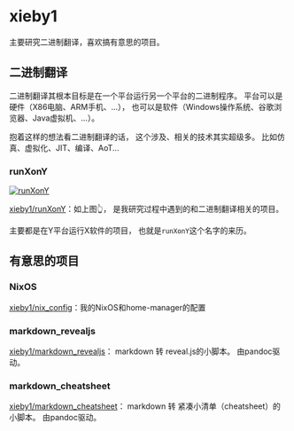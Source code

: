 # xieby1

主要研究二进制翻译，喜欢搞有意思的项目。

## 二进制翻译

二进制翻译其根本目标是在一个平台运行另一个平台的二进制程序。
平台可以是硬件（X86电脑、ARM手机、...），
也可以是软件（Windows操作系统、谷歌浏览器、Java虚拟机、...）。

抱着这样的想法看二进制翻译的话，
这个涉及、相关的技术其实超级多。
比如仿真、虚拟化、JIT、编译、AoT...

### runXonY

[![runXonY](gnuclad.svg)](https://xieby1.github.io/runXonY/)

[xieby1/runXonY](https://github.com/xieby1/runXonY)：如上图👆，
是我研究过程中遇到的和二进制翻译相关的项目。

主要都是在Y平台运行X软件的项目，
也就是`runXonY`这个名字的来历。

## 有意思的项目

### NixOS

[xieby1/nix_config](https://github.com/xieby1/nix_config)：我的NixOS和home-manager的配置

### markdown_revealjs

[xieby1/markdown_revealjs](https://github.com/xieby1/markdown_revealjs)：
markdown 转 reveal.js的小脚本。
由pandoc驱动。

### markdown_cheatsheet

[xieby1/markdown_cheatsheet](https://github.com/xieby1/markdown_cheatsheet)：
markdown 转 紧凑小清单（cheatsheet）的小脚本。
由pandoc驱动。


